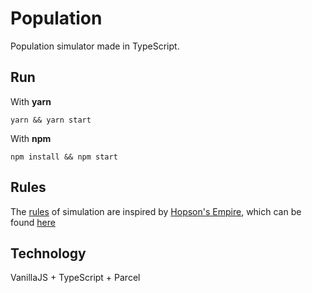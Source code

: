 # Population
Population simulator made in TypeScript.
## Run
With **yarn**
```
yarn && yarn start
```
With **npm**
```
npm install && npm start
```
## Rules
The [rules] of simulation are inspired by [Hopson's Empire], which can be found [here][rules]
## Technology
VanillaJS + TypeScript + Parcel

[rules]: https://github.com/Hopson97/Empire/blob/master/README.md
[Hopson's Empire]: https://github.com/Hopson97/Empire
